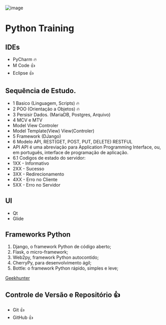 ![image](https://user-images.githubusercontent.com/3974176/124803514-98814e00-df2f-11eb-98ec-46daa5325bb9.png)

# Python Training

## IDEs
- PyCharm 🔥
- M Code :+1:
- Eclipse 👍

## Sequência de Estudo.
* 1 Basico (Linguagem, Scripts) 🔥
* 2 POO (Orientação a Objetos) 🔥
* 3 Persisir Dados. (MariaDB, Postgres, Arquivo)
* 4 MCV e MTV
 * Model View Controler
 * Model Template(View) View(Controler)
* 5 Framework (DJango)
* 6 Modelo API, REST(GET, POST, PUT, DELETE) RESTFUL
 * API API é uma abreviação para Application Programming Interface, ou, em português, interface de programação de aplicação. 
 * 6.1 Codigos de estado do servidor:
 * 1XX - Informativo
 * 2XX - Sucesso
 * 3XX - Redirecionamento
 * 4XX - Erro no Cliente
 * 5XX - Erro no Servidor

## UI
- Qt
- Glide 

## Frameworks Python
1) Django, o framework Python de código aberto;
2) Flask, o micro-framework;
3) Web2py, framework Python autocontido;
4) CherryPy, para desenvolvimento ágil;
5) Bottle: o framework Python rápido, simples e leve;

[Geekhunter](https://blog.geekhunter.com.br/os-5-melhores-frameworks-de-python/)

## Controle de Versão e Repositório :+1:
- Git :+1:
- GitHub :+1:
